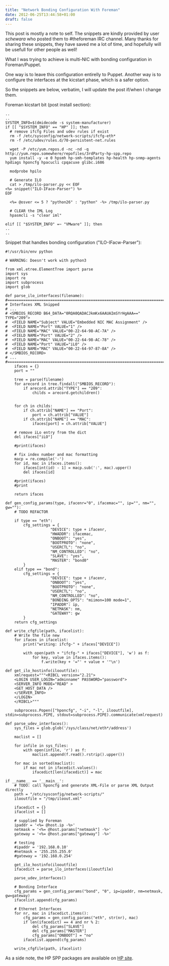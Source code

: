 ```yaml
---
title: "Network Bonding Configuration With Foreman"
date: 2012-06-25T13:44:58+01:00
draft: false
---
```


This post is mostly a note to self. The snippets are kindly provided by user *schewara* who posted them to #theforeman IRC channel. Many thanks for sharing these snippets, they have saved me a lot of time, and hopefully will be usefull for other people as well!

What I was trying to achieve is multi-NIC with bonding configuration in Foreman/Puppet.

One way is to leave this configuration entirelly to Puppet. Another way is to configure the interfaces at the kicstart phase, which is a safer option.

So the snippets are below, verbatim, I will update the post if/when I change them.

Foreman kicstart bit (post install section):

	..
	..
	SYSTEM_INFO=$(dmidecode -s system-manufacturer)
	if [[ "$SYSTEM_INFO" == "HP" ]]; then
	  # remove ifcfg Files and udev rules if exist
	  rm -f /etc/sysconfig/network-scripts/ifcfg-eth*
	  rm -f /etc/udev/rules.d/70-persistent-net.rules
	  
	  wget -P /etc/yum.repos.d -nc -nd -q http://yum.repo.somewhere/repofiles/3rdParty-hp-spp.repo
	  yum install -y -e 0 hpsmh hp-smh-templates hp-health hp-snmp-agents hpdiags hponcfg hpacucli cpqacuxe glibc.i686
	  
	  modprobe hpilo
	  
	  # Generate ILO 
	  cat > /tmp/ilo-parser.py << EOF
	<%= snippet("ILO-IFace-Parser") %>
	EOF
	  
	  <%= @osver <= 5 ? "python26" : "python" -%> /tmp/ilo-parser.py
	  
	  # CLEAR the IML Log
	  hpasmcli -s "clear iml"
	  
	elif [[ "$SYSTEM_INFO" =~ "VMware" ]]; then
	..
	..


Snippet that handles bonding configuration ("ILO-IFacw-Parser"):


	#!/usr/bin/env python
	
	# WARNING: Doesn't work with python3
	
	from xml.etree.ElementTree import parse
	import sys
	import re
	import subprocess
	import glob
	
	def parse_ilo_interfaces(filename):
	#===============================================================================
	# Interfaces XML Snipped
	# ...
	# <SMBIOS_RECORD B64_DATA="0RQA0QADACJkmKx6AAUAImSYrHgAAA==" TYPE="209">
	#  <FIELD NAME="Subject" VALUE="Embedded NIC MAC Assignment" />
	#  <FIELD NAME="Port" VALUE="1" />
	#  <FIELD NAME="MAC" VALUE="00-22-64-98-AC-7A" />
	#  <FIELD NAME="Port" VALUE="2" />
	#  <FIELD NAME="MAC" VALUE="00-22-64-98-AC-78" />
	#  <FIELD NAME="Port" VALUE="iLO" />
	#  <FIELD NAME="MAC" VALUE="00-22-64-97-87-8A" />
	# </SMBIOS_RECORD>
	# ...
	#===============================================================================
	    ifaces = {}
	    port = ""
	    
	    tree = parse(filename)
	    for arecord in tree.findall("SMBIOS_RECORD"):
	        if arecord.attrib["TYPE"] == "209":
	            childs = arecord.getchildren()
	    
	    
	    for ch in childs:
	        if ch.attrib["NAME"] == "Port":
	            port = ch.attrib["VALUE"]
	        if ch.attrib["NAME"] == "MAC":
	            ifaces[port] = ch.attrib["VALUE"]
	    
	    # remove iLo entry from the dict
	    del ifaces["iLO"]
	    
	    #print(ifaces)
	    
	    # fix index number and mac formatting
	    macp = re.compile('-')
	    for id, mac in ifaces.items():
	        ifaces[int(id) - 1] = macp.sub(':', mac).upper()
	        del ifaces[id]
	        
	    #print(ifaces)
	    #print
	    
	    return ifaces
	
	def gen_config_params(type, ifacenr="0", ifacemac="", ip="", nm="", gw=""):
	    # TODO REFACTOR
	    
	    if type == "eth":
	        cfg_settings = {
	                    "DEVICE": type + ifacenr,
	                    "HWADDR": ifacemac,
	                    "ONBOOT": "yes",
	                    "BOOTPROTO": "none",
	                    "USERCTL": "no",
	                    "NM_CONTROLLED": "no",
	                    "SLAVE": "yes",
	                    "MASTER": "bond0"
	        }
	    elif type == "bond":
	        cfg_settings = {
	                    "DEVICE": type + ifacenr,
	                    "ONBOOT": "yes",
	                    "BOOTPROTO": "none",
	                    "USERCTL": "no",
	                    "NM_CONTROLLED": "no",
	                    "BONDING_OPTS": "miimon=100 mode=1",
	                    "IPADDR": ip,
	                    "NETMASK": nm,
	                    "GATEWAY": gw
	        }
	    return cfg_settings
	
	def write_cfgfile(path, ifacelist):
	    # Write the file new
	    for ifaces in ifacelist:
	        print("writing: ifcfg-" + ifaces["DEVICE"])
	        
	        with open(path + "ifcfg-" + ifaces["DEVICE"], 'w') as f:
	            for key, value in ifaces.items():
	                f.write(key + '="' + value + '"\n')
	
	def get_ilo_hostinfo(ilooutfile):
	    xmlrequest="""<RIBCL version="2.21">
	    <LOGIN USER_LOGIN="adminname" PASSWORD="password">
	    <SERVER_INFO MODE="READ" >
	    <GET_HOST_DATA />
	    </SERVER_INFO>
	    </LOGIN>
	    </RIBCL>"""
	    
	    subprocess.Popen(["hponcfg", "-i", "-l", ilooutfile], stdin=subprocess.PIPE, stdout=subprocess.PIPE).communicate(xmlrequest)
	
	def parse_udev_interfaces():
	    sys_files = glob.glob('/sys/class/net/eth*/address')
	    
	    maclist = []
	    
	    for infile in sys_files:
	        with open(infile, 'r') as f:
	            maclist.append(f.read().rstrip().upper())
	    
	    for mac in sorted(maclist):
	        if mac not in ifacedict.values():
	            ifacedict[len(ifacedict)] = mac
	
	if __name__ == '__main__':
	    # TODO: call hponcfg and generate XML-File or parse XML Output directly
	    path = "/etc/sysconfig/network-scripts/"
	    ilooutfile = "/tmp/iloout.xml"
	    
	    ifacedict = {}
	    ifacelist = []
	    
	    # supplied by Foreman
	    ipaddr = '<%= @host.ip -%>'
	    netmask = '<%= @host.params["netmask"] -%>'
	    gateway = '<%= @host.params["gateway"] -%>'
	    
	    # testing
	    #ipaddr = '192.168.0.10'
	    #netmask = '255.255.255.0'
	    #gateway = '192.168.0.254'
	
	    get_ilo_hostinfo(ilooutfile)
	    ifacedict = parse_ilo_interfaces(ilooutfile)
	    
	    parse_udev_interfaces()
	    
	    # Bonding Interface
	    cfg_params = gen_config_params("bond", "0", ip=ipaddr, nm=netmask, gw=gateway)
	    ifacelist.append(cfg_params)
	    
	    # Ethernet Interfaces
	    for nr, mac in ifacedict.items():
	        cfg_params = gen_config_params("eth", str(nr), mac)
	        if len(ifacedict) == 4 and nr % 2:
	            del cfg_params["SLAVE"]
	            del cfg_params["MASTER"]
	            cfg_params["ONBOOT"] = "no"
	        ifacelist.append(cfg_params)
	        
	    write_cfgfile(path, ifacelist)


As a side note, the HP SPP packages are available on [HP site](http://downloads.linux.hp.com/SDR/downloads/SPP/rhel/$release/$arch/current/).

